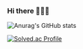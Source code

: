 ### Hi there 👋👋👋


![Anurag's GitHub stats](https://github-readme-stats.vercel.app/api?username=SinnoLn&show_icons=true&theme=dracula)
<!-- ![Top Langs](https://github-readme-stats.vercel.app/api/top-langs/?username=SinnoLn&layout=compact&theme=dracula) -->
[![Solved.ac Profile](http://mazassumnida.wtf/api/v2/generate_badge?boj=jiny_0609)](https://solved.ac/jiny_0609/)

<!--
**SinnoLn/SinnoLn** is a ✨ _special_ ✨ repository because its `README.md` (this file) appears on your GitHub profile.

Here are some ideas to get you started:

- 🔭 I’m currently working on ...
- 🌱 I’m currently learning ...
- 👯 I’m looking to collaborate on ...
- 🤔 I’m looking for help with ...
- 💬 Ask me about ...
- 📫 How to reach me: ...
- 😄 Pronouns: ...
- ⚡ Fun fact: ...
-->
